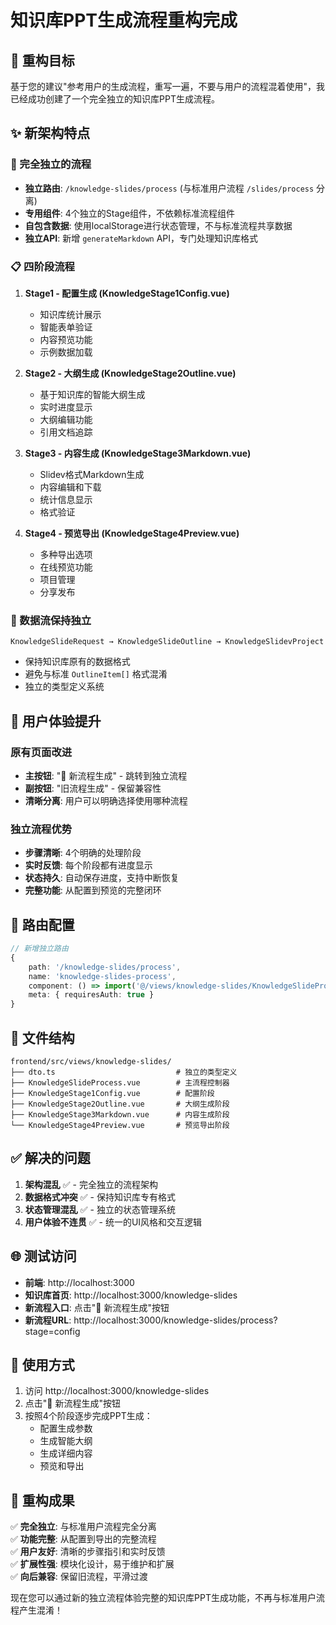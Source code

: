 # 知识库PPT生成流程重构完成

## 🎯 重构目标

基于您的建议"参考用户的生成流程，重写一遍，不要与用户的流程混着使用"，我已经成功创建了一个完全独立的知识库PPT生成流程。

## ✨ 新架构特点

### 🔧 完全独立的流程
- **独立路由**: `/knowledge-slides/process` (与标准用户流程 `/slides/process` 分离)
- **专用组件**: 4个独立的Stage组件，不依赖标准流程组件
- **自包含数据**: 使用localStorage进行状态管理，不与标准流程共享数据
- **独立API**: 新增 `generateMarkdown` API，专门处理知识库格式

### 📋 四阶段流程

1. **Stage1 - 配置生成 (KnowledgeStage1Config.vue)**
   - 知识库统计展示
   - 智能表单验证
   - 内容预览功能
   - 示例数据加载

2. **Stage2 - 大纲生成 (KnowledgeStage2Outline.vue)**
   - 基于知识库的智能大纲生成
   - 实时进度显示
   - 大纲编辑功能
   - 引用文档追踪

3. **Stage3 - 内容生成 (KnowledgeStage3Markdown.vue)**
   - Slidev格式Markdown生成
   - 内容编辑和下载
   - 统计信息显示
   - 格式验证

4. **Stage4 - 预览导出 (KnowledgeStage4Preview.vue)**
   - 多种导出选项
   - 在线预览功能
   - 项目管理
   - 分享发布

### 🔄 数据流保持独立

```
KnowledgeSlideRequest → KnowledgeSlideOutline → KnowledgeSlidevProject
```

- 保持知识库原有的数据格式
- 避免与标准 `OutlineItem[]` 格式混淆
- 独立的类型定义系统

## 🚀 用户体验提升

### 原有页面改进
- **主按钮**: "🚀 新流程生成" - 跳转到独立流程
- **副按钮**: "旧流程生成" - 保留兼容性
- **清晰分离**: 用户可以明确选择使用哪种流程

### 独立流程优势
- **步骤清晰**: 4个明确的处理阶段
- **实时反馈**: 每个阶段都有进度显示
- **状态持久**: 自动保存进度，支持中断恢复
- **完整功能**: 从配置到预览的完整闭环

## 🔗 路由配置

```typescript
// 新增独立路由
{
    path: '/knowledge-slides/process',
    name: 'knowledge-slides-process',
    component: () => import('@/views/knowledge-slides/KnowledgeSlideProcess.vue'),
    meta: { requiresAuth: true }
}
```

## 📁 文件结构

```
frontend/src/views/knowledge-slides/
├── dto.ts                           # 独立的类型定义
├── KnowledgeSlideProcess.vue        # 主流程控制器
├── KnowledgeStage1Config.vue        # 配置阶段
├── KnowledgeStage2Outline.vue       # 大纲生成阶段  
├── KnowledgeStage3Markdown.vue      # 内容生成阶段
└── KnowledgeStage4Preview.vue       # 预览导出阶段
```

## ✅ 解决的问题

1. **架构混乱** ✅ - 完全独立的流程架构
2. **数据格式冲突** ✅ - 保持知识库专有格式
3. **状态管理混乱** ✅ - 独立的状态管理系统
4. **用户体验不连贯** ✅ - 统一的UI风格和交互逻辑

## 🌐 测试访问

- **前端**: http://localhost:3000
- **知识库首页**: http://localhost:3000/knowledge-slides  
- **新流程入口**: 点击"🚀 新流程生成"按钮
- **新流程URL**: http://localhost:3000/knowledge-slides/process?stage=config

## 📝 使用方式

1. 访问 http://localhost:3000/knowledge-slides
2. 点击"🚀 新流程生成"按钮
3. 按照4个阶段逐步完成PPT生成：
   - 配置生成参数
   - 生成智能大纲
   - 生成详细内容
   - 预览和导出

## 🎊 重构成果

✅ **完全独立**: 与标准用户流程完全分离  
✅ **功能完整**: 从配置到导出的完整流程  
✅ **用户友好**: 清晰的步骤指引和实时反馈  
✅ **扩展性强**: 模块化设计，易于维护和扩展  
✅ **向后兼容**: 保留旧流程，平滑过渡  

现在您可以通过新的独立流程体验完整的知识库PPT生成功能，不再与标准用户流程产生混淆！